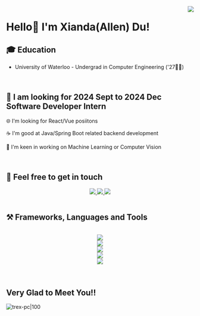 <img align="right" src="https://visitor-badge.laobi.icu/badge?page_id=XiandaDu.XiandaDu" />

# Hello👋 I'm Xianda(Allen) Du!

## 🎓 Education 
- University of Waterloo - Undergrad in Computer Engineering ('27🧑‍🎓)
<br/>

## 💼 I am looking for 2024 Sept to 2024 Dec Software Developer Intern
 🌐 I'm looking for React/Vue posiitons
 
 ☕ I'm good at Java/Spring Boot related backend development
 
 🤖 I'm keen in working on Machine Learning or Computer Vision

<br/>

## 🤝 Feel free to get in touch

<div align="center"> 
  <a href="mailto:283149519du@gmail.com">
    <img src="https://img.shields.io/badge/Gmail-109010?style=for-the-badge&logo=gmail&logoColor=white" />
  </a>
  <a href="https://linkedin.com/in/xianda" target="_blank">
    <img src="https://img.shields.io/badge/LinkedIn-0077B5?style=for-the-badge&logo=linkedin&logoColor=white" target="_blank" />
  </a>
  <a href="https://www.allendu.me" target="_blank">
     <img src="https://img.shields.io/badge/Website-FF5722?style=for-the-badge&logo=/e/&logoColor=white" target="_blank" />
  </a>
</div>
<br/>

## ⚒️ Frameworks, Languages and Tools
<br/>
<div align="center">
    <img src="https://skillicons.dev/icons?i=nodejs,react,redux,spring,express,vite,vue,npm,maven" /><br>
    <img src="https://skillicons.dev/icons?i=gcp,aws,docker,kubernetes,git,github,gitlab,mysql,postgres,mongodb,redis,jquery,hibernate" /><br>
    <img src="https://skillicons.dev/icons?i=python,javascript,typescript,c,cpp,java,r,matlab,html,css,latex" /><br>
    <img src="https://skillicons.dev/icons?i=tailwindcss,mui,bootstrap,threejs,figma,nginx,jenkins,selenium,pytorch,sklearn,tensorflow,opencv,linux,ubuntu,powershell" /><br>
    <img src="https://skillicons.dev/icons?i=postman,vercel,netlify,heroku,vim,vscode,eclipse,clion,idea,pycharm,ps,pr" />
</div>
<br/><br/>

## Very Glad to Meet You!!
![trex-pc|100](https://user-images.githubusercontent.com/120589837/231785526-da03c915-f6b3-4ae5-89d6-c45f5915d514.gif)
